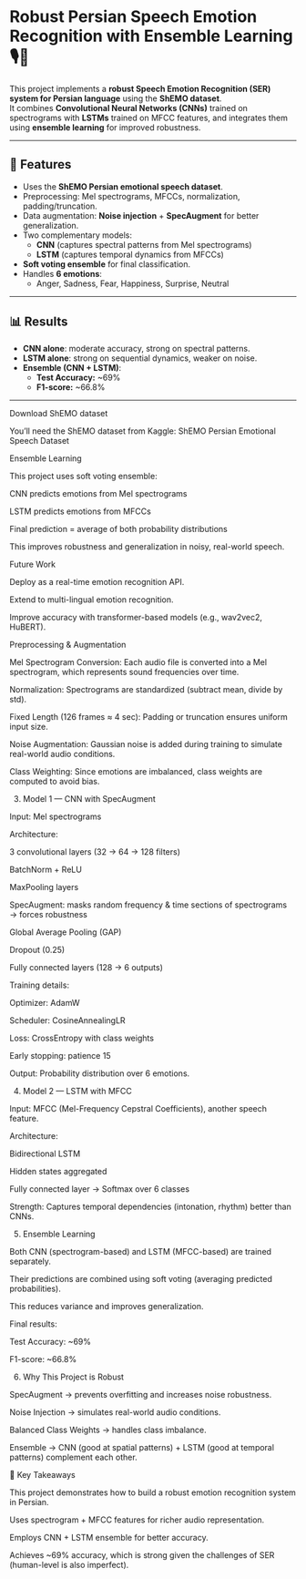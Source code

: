 # Robust Persian Speech Emotion Recognition with Ensemble Learning 🎙️🧠

This project implements a **robust Speech Emotion Recognition (SER) system for Persian language** using the **ShEMO dataset**.  
It combines **Convolutional Neural Networks (CNNs)** trained on spectrograms with **LSTMs** trained on MFCC features, and integrates them using **ensemble learning** for improved robustness.

---

## 📌 Features
- Uses the **ShEMO Persian emotional speech dataset**.
- Preprocessing: Mel spectrograms, MFCCs, normalization, padding/truncation.
- Data augmentation: **Noise injection** + **SpecAugment** for better generalization.
- Two complementary models:
  - **CNN** (captures spectral patterns from Mel spectrograms)
  - **LSTM** (captures temporal dynamics from MFCCs)
- **Soft voting ensemble** for final classification.
- Handles **6 emotions**:
  - Anger, Sadness, Fear, Happiness, Surprise, Neutral

---

## 📊 Results
- **CNN alone**: moderate accuracy, strong on spectral patterns.
- **LSTM alone**: strong on sequential dynamics, weaker on noise.
- **Ensemble (CNN + LSTM)**:
  - **Test Accuracy:** ~69%
  - **F1-score:** ~66.8%

---

Download ShEMO dataset

You’ll need the ShEMO dataset from Kaggle:
ShEMO Persian Emotional Speech Dataset


Ensemble Learning

This project uses soft voting ensemble:

CNN predicts emotions from Mel spectrograms

LSTM predicts emotions from MFCCs

Final prediction = average of both probability distributions

This improves robustness and generalization in noisy, real-world speech.

Future Work

Deploy as a real-time emotion recognition API.

Extend to multi-lingual emotion recognition.

Improve accuracy with transformer-based models (e.g., wav2vec2, HuBERT).

Preprocessing & Augmentation

Mel Spectrogram Conversion: Each audio file is converted into a Mel spectrogram, which represents sound frequencies over time.

Normalization: Spectrograms are standardized (subtract mean, divide by std).

Fixed Length (126 frames ≈ 4 sec): Padding or truncation ensures uniform input size.

Noise Augmentation: Gaussian noise is added during training to simulate real-world audio conditions.

Class Weighting: Since emotions are imbalanced, class weights are computed to avoid bias.

3. Model 1 — CNN with SpecAugment

Input: Mel spectrograms

Architecture:

3 convolutional layers (32 → 64 → 128 filters)

BatchNorm + ReLU

MaxPooling layers

SpecAugment: masks random frequency & time sections of spectrograms → forces robustness

Global Average Pooling (GAP)

Dropout (0.25)

Fully connected layers (128 → 6 outputs)

Training details:

Optimizer: AdamW

Scheduler: CosineAnnealingLR

Loss: CrossEntropy with class weights

Early stopping: patience 15

Output: Probability distribution over 6 emotions.

4. Model 2 — LSTM with MFCC

Input: MFCC (Mel-Frequency Cepstral Coefficients), another speech feature.

Architecture:

Bidirectional LSTM

Hidden states aggregated

Fully connected layer → Softmax over 6 classes

Strength: Captures temporal dependencies (intonation, rhythm) better than CNNs.

5. Ensemble Learning

Both CNN (spectrogram-based) and LSTM (MFCC-based) are trained separately.

Their predictions are combined using soft voting (averaging predicted probabilities).

This reduces variance and improves generalization.

Final results:

Test Accuracy: ~69%

F1-score: ~66.8%

6. Why This Project is Robust

SpecAugment → prevents overfitting and increases noise robustness.

Noise Injection → simulates real-world audio conditions.

Balanced Class Weights → handles class imbalance.

Ensemble → CNN (good at spatial patterns) + LSTM (good at temporal patterns) complement each other.

🎯 Key Takeaways

This project demonstrates how to build a robust emotion recognition system in Persian.

Uses spectrogram + MFCC features for richer audio representation.

Employs CNN + LSTM ensemble for better accuracy.

Achieves ~69% accuracy, which is strong given the challenges of SER (human-level is also imperfect).
